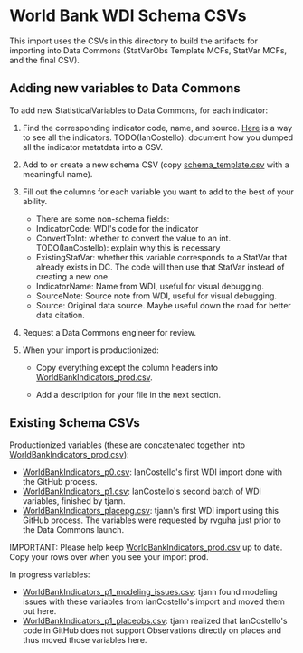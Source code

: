 # World Bank WDI Schema CSVs

This import uses the CSVs in this directory to build the artifacts for importing
into Data Commons (StatVarObs Template MCFs, StatVar MCFs, and the final CSV).

## Adding new variables to Data Commons

To add new StatisticalVariables to Data Commons, for each indicator:

1. Find the corresponding indicator code, name, and source. [Here](https://data.worldbank.org/indicator?tab=all) is a way to see all the indicators. TODO(IanCostello): document how you dumped all the indicator metatdata into a CSV.

1. Add to or create a new schema CSV (copy [schema_template.csv](schema_template.csv) with a meaningful name).

1. Fill out the columns for each variable you want to add
   to the best of your ability.

   - There are some non-schema fields:
   - IndicatorCode: WDI's code for the indicator
   - ConvertToInt: whether to convert the value to an int. TODO(IanCostello): explain why this is necessary
   - ExistingStatVar: whether this variable corresponds to a StatVar that already exists in DC. The code will then use that StatVar instead of creating a new one.
   - IndicatorName: Name from WDI, useful for visual debugging.
   - SourceNote: Source note from WDI, useful for visual debugging.
   - Source: Original data source. Maybe useful down the road for better data citation.

1. Request a Data Commons engineer for review.

1. When your import is productionized:

   - Copy everything except the column headers
     into [WorldBankIndicators_prod.csv](WorldBankIndicators_prod.csv).

   - Add a description for your file in the next section.

## Existing Schema CSVs

Productionized variables (these are concatenated together into
[WorldBankIndicators_prod.csv](WorldBankIndicators_prod.csv)):

- [WorldBankIndicators_p0.csv](WorldBankIndicators_p0.csv): IanCostello's first WDI import done with the GitHub process.
- [WorldBankIndicators_p1.csv](WorldBankIndicators_p1.csv): IanCostello's second batch of WDI variables, finished by tjann.
- [WorldBankIndicators_placepg.csv](WorldBankIndicators_placepg.csv): tjann's first WDI import using this GitHub process. The variables were requested by rvguha just prior to the Data Commons launch.

IMPORTANT: Please help keep [WorldBankIndicators_prod.csv](WorldBankIndicators_prod.csv)
up to date. Copy your rows over when you see your import prod.

In progress variables:

- [WorldBankIndicators_p1_modeling_issues.csv](WorldBankIndicators_p1_modeling_issues.csv): tjann found modeling issues with these variables from IanCostello's import and moved them out here.
- [WorldBankIndicators_p1_placeobs.csv](WorldBankIndicators_p1_placeobs.csv): tjann realized that IanCostello's code in GitHub does not support Observations directly on places and thus moved those variables here.
